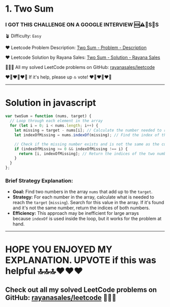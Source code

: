 # 1. Two Sum

### I GOT THIS CHALLENGE ON A GOOGLE INTERVIEW 🆘⚠️🚨S🛟S

🪴 Difficulty: `Easy`

❤️ Leetcode Problem Description: [Two Sum - Problem - Description](https://leetcode.com/problems/two-sum/description/?envType=company&envId=google&favoriteSlug=google-thirty-days)

❤️ Leetcode Solution by Rayana Sales: [Two Sum - Solution - Rayana Sales](https://leetcode.com/problems/two-sum/solutions/5628706/simple-beginner-friendly-two-sum/)

💁🏻‍♀️ All my solved LeetCode problems on GitHub: [rayanasales/leetcode](https://github.com/rayanasales/leetcode)

❤️‍🔥❤️‍🔥❤️‍🔥 If it's help, please up 🔝 vote! ❤️‍🔥❤️‍🔥❤️‍🔥

---

# Solution in javascript

```js
var twoSum = function (nums, target) {
  // Loop through each element in the array
  for (let i = 0; i < nums.length; i++) {
    let missing = target - nums[i]; // Calculate the number needed to reach the target
    let indexOfMissing = nums.indexOf(missing); // Find the index of the missing number

    // Check if the missing number exists and is not the same as the current number
    if (indexOfMissing >= 0 && indexOfMissing !== i) {
      return [i, indexOfMissing]; // Return the indices of the two numbers
    }
  }
};
```

### **Brief Strategy Explanation:**

- **Goal:** Find two numbers in the array `nums` that add up to the `target`.
- **Strategy:** For each number in the array, calculate what is needed to reach the `target` (`missing`). Search for this value in the array. If it's found and it's not the same number, return the indices of both numbers.
- **Efficiency:** This approach may be inefficient for large arrays because `indexOf` is used inside the loop, but it works for the problem at hand.

---

# HOPE YOU ENJOYED MY EXPLANATION. UPVOTE if this was helpful 🔝🔝🔝❤️❤️❤️

## Check out all my solved LeetCode problems on GitHub: [rayanasales/leetcode](https://github.com/rayanasales/leetcode) 🤙😚🤘
